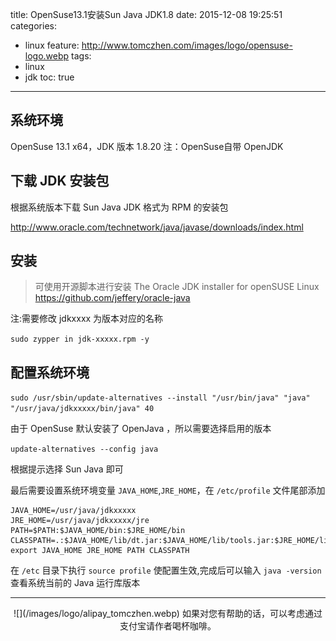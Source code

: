 title: OpenSuse13.1安装Sun Java JDK1.8
date: 2015-12-08 19:25:51
categories:
  - linux
feature: http://www.tomczhen.com/images/logo/opensuse-logo.webp
tags: 
  - linux
  - jdk
toc: true
---
<h2 id="systeminfo">系统环境</h2>

OpenSuse 13.1 x64，JDK 版本 1.8.20 注：OpenSuse自带 OpenJDK

<h2 id="download">下载 JDK 安装包</h2>

根据系统版本下载 Sun Java JDK 格式为 RPM 的安装包

http://www.oracle.com/technetwork/java/javase/downloads/index.html

<h2 id="install-jdk">安装</h2>

>可使用开源脚本进行安装
>The Oracle JDK installer for openSUSE Linux
>https://github.com/jeffery/oracle-java

注:需要修改 jdkxxxx 为版本对应的名称

`sudo zypper in jdk-xxxxx.rpm -y`

<!-- more -->

<h2 id="config-env">配置系统环境</h2>

`sudo /usr/sbin/update-alternatives --install "/usr/bin/java" "java" "/usr/java/jdkxxxxx/bin/java" 40`

由于 OpenSuse 默认安装了 OpenJava ，所以需要选择启用的版本

`update-alternatives --config java`

根据提示选择 Sun Java 即可

最后需要设置系统环境变量 `JAVA_HOME`,`JRE_HOME`，在 `/etc/profile` 文件尾部添加

```
JAVA_HOME=/usr/java/jdkxxxxx
JRE_HOME=/usr/java/jdkxxxxx/jre
PATH=$PATH:$JAVA_HOME/bin:$JRE_HOME/bin
CLASSPATH=.:$JAVA_HOME/lib/dt.jar:$JAVA_HOME/lib/tools.jar:$JRE_HOME/lib
export JAVA_HOME JRE_HOME PATH CLASSPATH
```

在 `/etc` 目录下执行 `source profile` 使配置生效,完成后可以输入 `java -version` 查看系统当前的 Java 运行库版本

---

<div align="center">
![](/images/logo/alipay_tomczhen.webp)  
如果对您有帮助的话，可以考虑通过支付宝请作者喝杯咖啡。
</div>